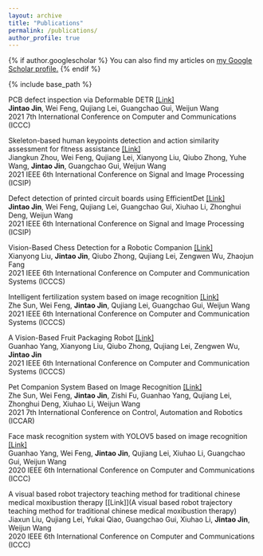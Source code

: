 ```yaml
---
layout: archive
title: "Publications"
permalink: /publications/
author_profile: true
---
```


{% if author.googlescholar %}
  You can also find my articles on <u><a href="{{author.googlescholar}}">my Google Scholar profile</a>.</u>
{% endif %}

{% include base_path %}

PCB defect inspection via Deformable DETR [\[Link\]](https://ieeexplore.ieee.org/abstract/document/9674579/)  
**Jintao Jin**, Wei Feng, Qujiang Lei, Guangchao Gui, Weijun Wang  
2021 7th International Conference on Computer and Communications (ICCC)  

Skeleton-based human keypoints detection and action similarity assessment for fitness assistance [\[Link\]](https://ieeexplore.ieee.org/abstract/document/9689020/)  
Jiangkun Zhou, Wei Feng, Qujiang Lei, Xianyong Liu, Qiubo Zhong, Yuhe Wang, **Jintao Jin**, Guangchao Gui, Weijun Wang  
2021 IEEE 6th International Conference on Signal and Image Processing (ICSIP)  

Defect detection of printed circuit boards using EfficientDet [\[Link\]](https://ieeexplore.ieee.org/abstract/document/9688801/)  
**Jintao Jin**, Wei Feng, Qujiang Lei, Guangchao Gui, Xiuhao Li, Zhonghui Deng, Weijun Wang  
2021 IEEE 6th International Conference on Signal and Image Processing (ICSIP)  

Vision-Based Chess Detection for a Robotic Companion  [\[Link\]](https://ieeexplore.ieee.org/abstract/document/9449305/)  
Xianyong Liu, **Jintao Jin**, Qiubo Zhong, Qujiang Lei, Zengwen Wu, Zhaojun Fang  
2021 IEEE 6th International Conference on Computer and Communication Systems (ICCCS)  

Intelligent fertilization system based on image recognition [\[Link\]](https://ieeexplore.ieee.org/abstract/document/9449144/)  
Zhe Sun, Wei Feng, **Jintao Jin**, Qujiang Lei, Guangchao Gui, Weijun Wang  
2021 IEEE 6th International Conference on Computer and Communication Systems (ICCCS)  

A Vision-Based Fruit Packaging Robot  [\[Link\]](https://ieeexplore.ieee.org/abstract/document/9449154/)  
Guanhao Yang, Xianyong Liu, Qiubo Zhong, Qujiang Lei, Zengwen Wu, **Jintao Jin**  
2021 IEEE 6th International Conference on Computer and Communication Systems (ICCCS)  

Pet Companion System Based on Image Recognition [\[Link\]](https://ieeexplore.ieee.org/abstract/document/9463484/)  
Zhe Sun, Wei Feng, **Jintao Jin**, Zishi Fu, Guanhao Yang, Qujiang Lei, Zhonghui Deng, Xiuhao Li, Weijun Wang  
2021 7th International Conference on Control, Automation and Robotics (ICCAR)  

Face mask recognition system with YOLOV5 based on image recognition [\[Link\]](https://ieeexplore.ieee.org/abstract/document/9345042/)  
Guanhao Yang, Wei Feng, **Jintao Jin**, Qujiang Lei, Xiuhao Li, Guangchao Gui, Weijun Wang  
2020 IEEE 6th International Conference on Computer and Communications (ICCC)

A visual based robot trajectory teaching method for traditional chinese medical moxibustion therapy [\[Link\]](A visual based robot trajectory teaching method for traditional chinese medical moxibustion therapy)  
Jiaxun Liu, Qujiang Lei, Yukai Qiao, Guangchao Gui, Xiuhao Li, **Jintao Jin**, Weijun Wang  
2020 IEEE 6th International Conference on Computer and Communications (ICCC)
